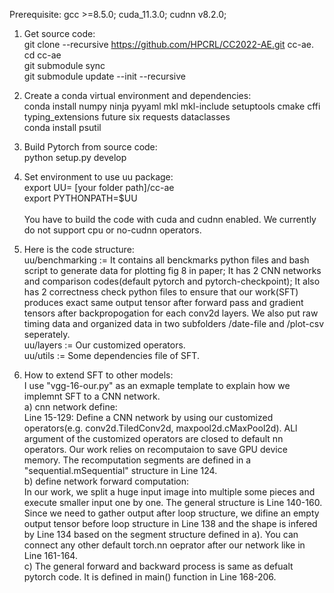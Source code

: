 Prerequisite: gcc >=8.5.0; cuda_11.3.0; cudnn v8.2.0;


1) Get source code:<br />
git clone --recursive https://github.com/HPCRL/CC2022-AE.git cc-ae. <br />
cd cc-ae <br />
git submodule sync <br />
git submodule update --init --recursive <br />

2) Create a conda virtual environment and dependencies:<br />
conda install numpy ninja pyyaml mkl mkl-include setuptools cmake cffi typing_extensions future six requests dataclasses<br />
conda install psutil

3) Build Pytorch from source code:<br /> 
python setup.py develop

4) Set environment to use uu package:<br />
export UU= [your folder path]/cc-ae   <br />
export PYTHONPATH=$UU <br /><br />
You have to build the code with cuda and cudnn enabled. We currently do not support cpu or no-cudnn operators.

5) Here is the code structure:<br />
uu/benchmarking := It contains all benckmarks python files and bash script to generate data for plotting fig 8 in paper; It has 2 CNN networks and comparison codes(default pytorch and pytorch-checkpoint); It also has 2 correctness check python files to ensure that our work(SFT) produces exact same output tensor after forward pass and gradient tensors after backpropogation for each conv2d layers. We also put raw timing data and organized data in two subfolders /date-file and /plot-csv seperately. <br />
uu/layers := Our customized operators.<br />
uu/utils := Some dependencies file of SFT.

6) How to extend SFT to other models:<br />
I use "vgg-16-our.py" as an exmaple template to explain how we implemnt SFT to a CNN network.<br />
a) cnn network define:<br />
Line 15-129: Define a CNN network by using our customized operators(e.g. conv2d.TiledConv2d, maxpool2d.cMaxPool2d). ALl argument of the customized operators are closed to default nn operators. Our work relies on recomputaion to save GPU device memory. The recomputation segments are defined in a "sequential.mSequential" structure in Line 124.<br />
b) define network forward computation:<br />
In our work, we split a huge input image into multiple some pieces and execute smaller input one by one. The general structure is Line 140-160. Since we need to gather output after loop structure, we difine an empty output tensor before loop structure in Line 138 and the shape is infered by Line 134 based on the segment structure defined in a).
You can connect any other default torch.nn oeprator after our network like in Line 161-164.<br />
c) The general forward and backward process is same as defualt pytorch code. It is defined in main() function in Line 168-206.





